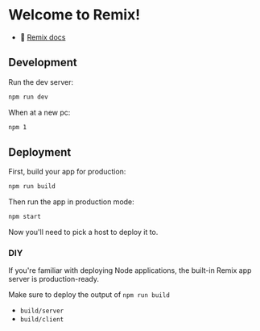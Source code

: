 # Welcome to Remix!

- 📖 [Remix docs](https://remix.run/docs)

## Development

Run the dev server:

```sh
npm run dev
```

When at a new pc:

```sh
npm 1
```

## Deployment

First, build your app for production:

```sh
npm run build
```

Then run the app in production mode:

```sh
npm start
```


Now you'll need to pick a host to deploy it to.

### DIY

If you're familiar with deploying Node applications, the built-in Remix app server is production-ready.

Make sure to deploy the output of `npm run build`

- `build/server`
- `build/client`
